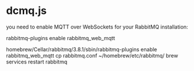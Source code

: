 # dcmq.js
you need to enable MQTT over WebSockets for your RabbitMQ installation:

rabbitmq-plugins enable rabbitmq_web_mqtt

homebrew/Cellar/rabbitmq/3.8.1/sbin/rabbitmq-plugins enable rabbitmq_web_mqtt
cp rabbitmq.conf ~/homebrew/etc/rabbitmq/
brew services restart rabbitmq
